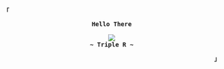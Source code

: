 <!-- rojasricor's Aesthetic GitHub Profile -->
<div align="justify">

<!-- Profile -->
<p align="left"><strong><samp>「</samp></strong></p>
  <p align="center">
    <samp>
      <b>
        Hello There
      <br>
      </b>
      <br>
        <image src="https://readme-typing-svg.herokuapp.com?font=Iosevka&size=16&color=6791c9&center=true&width=410&height=45&lines=Puto+el+que+lo+lea.">
      <br>
      <b>
        ~ Triple R ~
      </b>
    </samp>
  </p>
<p align="right"><strong><samp>」</samp></strong></p>
